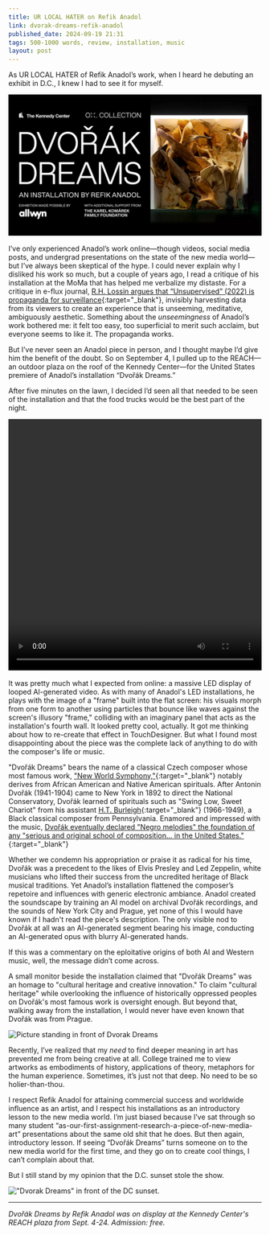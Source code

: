 ```yaml
---
title: UR LOCAL HATER on Refik Anadol
link: dvorak-dreams-refik-anadol
published_date: 2024-09-19 21:31
tags: 500-1000 words, review, installation, music  
layout: post
---
```



As UR LOCAL HATER of Refik Anadol’s work, when I heard he debuting an exhibit in D.C., I knew I had to see it for myself.

![Flyer for Dvorak Dreams](/assets/images/2024-09-19/flyer.png)

I’ve only experienced Anadol’s work online—though videos, social media posts, and undergrad presentations on the state of the new media world—but I’ve always been skeptical of the hype. I could never explain why I disliked his work so much, but a couple of years ago, I read a critique of his installation at the MoMa that has helped me verbalize my distaste. For a critique in e-flux journal, [R.H. Lossin argues that “Unsupervised” (2022) is propaganda for surveillance](https://www.e-flux.com/criticism/527236/refik-anadol-s-unsupervised){:target="_blank"}, invisibly harvesting data from its viewers to create an experience that is unseeming, meditative, ambiguously aesthetic. Something about the *unseemingness* of Anadol’s work bothered me: it felt too easy, too superficial to merit such acclaim, but everyone seems to like it. The propaganda works.


But I’ve never seen an Anadol piece in person, and I thought maybe I’d give him the benefit of the doubt. So on September 4, I pulled up to the REACH—an outdoor plaza on the roof of the Kennedy Center—for the United States premiere of Anadol’s installation “Dvořák Dreams.”


After five minutes on the lawn, I decided I’d seen all that needed to be seen of the installation and that the food trucks would be the best part of the night.

<video width="100%" height="500" autoplay controls>
    <source src="/assets/images/2024-09-19/20240904_195434.mp4" type="video/mp4">
</video>


It was pretty much what I expected from online: a massive LED display of looped AI-generated video. As with many of Anadol's LED installations, he plays with the image of a "frame" built into the flat screen: his visuals morph from one form to another using particles that bounce like waves against the screen's illusory "frame," colliding with an imaginary panel that acts as the installation's fourth wall. It looked pretty cool, actually. It got me thinking about how to re-create that effect in TouchDesigner. But what I found most disappointing about the piece was the complete lack of anything to do with the composer's life or music.   


"Dvořák Dreams" bears the name of a classical Czech composer whose most famous work, ["New World Symphony,"](https://www.youtube.com/watch?v=2fFnxMY4cew){:target="_blank"} notably derives from African American and Native American spirituals. After Antonin Dvořák (1941-1904) came to New York in 1892 to direct the National Conservatory, Dvořák learned of spirituals such as "Swing Low, Sweet Chariot" from his assistant [H.T. Burleigh](https://www.loc.gov/item/ihas.200035730){:target="_blank"} (1966-1949), a Black classical composer from Pennsylvania. Enamored and impressed with the music, [Dvořák eventually declared "Negro melodies" the foundation of any "serious and original school of composition… in the United States."](https://pages.stolaf.edu/americanmusic/2021/10/12/african-american-spirituals-and-dvoraks-new-world-symphony/){:target="_blank"}   

Whether we condemn his appropriation or praise it as radical for his time, Dvořák was a precedent to the likes of Elvis Presley and Led Zeppelin, white musicians who lifted their success from the uncredited heritage of Black musical traditions. Yet Anadol’s installation flattened the composer’s repetoire and influences with generic electronic ambiance. Anadol created the soundscape by training an AI model on archival Dvořák recordings, and the sounds of New York City and Prague, yet none of this I would have known if I hadn't read the piece's description. The only visible nod to Dvořák at all was an AI-generated segment bearing his image, conducting an AI-generated opus with blurry AI-generated hands.


If this was a commentary on the eploitative origins of both AI and Western music, well, the message didn’t come across.

A small monitor beside the installation claimed that "Dvořák Dreams" was an homage to "cultural heritage and creative innovation." To claim "cultural heritage" while overlooking the influence of historically oppressed peoples on Dvořák's most famous work is oversight enough. But beyond that, walking away from the installation, I would never have even known that Dvořák was from Prague.  

![Picture standing in front of Dvorak Dreams](/assets/images/2024-09-19/20240904_195418.jpg)


Recently, I’ve realized that my *need* to find deeper meaning in art has prevented me from being creative at all. College trained me to view artworks as embodiments of history, applications of theory, metaphors for the human experience. Sometimes, it’s just not that deep. No need to be so holier-than-thou.


I respect Refik Anadol for attaining commercial success and worldwide influence as an artist, and I respect his installations as an introductory lesson to the new media world. I’m just biased because I’ve sat through so many student “as-our-first-assignment-research-a-piece-of-new-media-art” presentations about the same old shit that he does. But then again, introductory lesson. If seeing “Dvořák Dreams” turns someone on to the new media world for the first time, and they go on to create cool things, I can’t complain about that.


But I still stand by my opinion that the D.C. sunset stole the show. 

!["Dvorak Dreams" in front of the DC sunset.](/assets/images/2024-09-19/20240904_194739.jpg)

---

*Dvořák Dreams by Refik Anadol was on display at the Kennedy Center's REACH plaza from Sept. 4-24. Admission: free.*